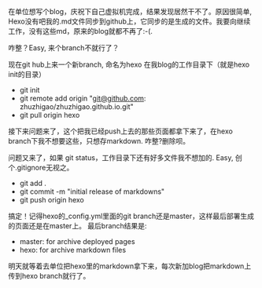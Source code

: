 <!--
title: Hexo多机同步
date: 2016-11-29 20:26:31
tags: 
- Hexo
- Git
-->
在单位想写个blog，庆祝下自己虚拟机完成，结果发现居然干不了。原因很简单, Hexo没有吧我的.md文件同步到github上，它同步的是生成的文件。我要向继续工作，没有这些md，原来的blog就都不再了:-(.

咋整？Easy, 来个branch不就行了？

现在git hub上来一个新branch, 命名为hexo
在我blog的工作目录下（就是hexo init的目录）
- git init
- git remote add origin "git@github.com: zhuzhigao/zhuzhigao.github.io.git"
- git pull origin hexo
 
接下来问题来了，这个把我已经push上去的那些页面都拿下来了，在hexo branch下我不想要这些，只想存markdown. 咋整?删除呗。

问题又来了，如果 git status，工作目录下还有好多文件我不想加的. Easy, 创个.gitignore无视之。
- git add .
- git commit -m "initial release of markdowns"
- git push origin hexo

搞定！记得hexo的_config.yml里面的git branch还是master，这样最后部署生成的页面还是在master上。
最后branch结果是:
- master: for archive deployed pages
- hexo: for archive markdown files
<!-- more -->
明天就等着去单位把hexo里的markdown拿下来，每次新加blog把markdown上传到hexo branch就行了。
